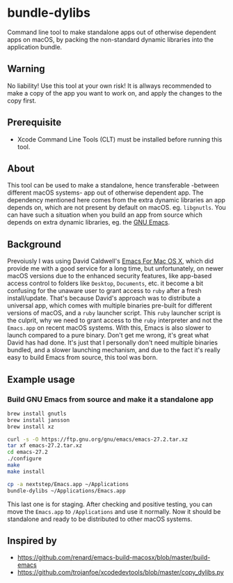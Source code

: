 # bundle-dylibs
Command line tool to make standalone apps out of otherwise dependent apps on macOS, by packing the non-standard dynamic libraries into the application bundle.

## Warning
No liability! Use this tool at your own risk!
It is allways recommended to make a copy of the app you want to work on, and apply the changes to the copy first.

## Prerequisite
- Xcode Command Line Tools (CLT) must be installed before running this tool.

## About
This tool can be used to make a standalone, hence transferable -between different macOS systems- app out of otherwise dependent app.
The dependency mentioned here comes from the extra dynamic libraries an app depends on, which are not present by default on macOS. eg. `libgnutls`.
You can have such a situation when you build an app from source which depends on extra dynamic libraries, eg. the [GNU Emacs](https://www.gnu.org/software/emacs/).

## Background
Prevoiusly I was using David Caldwell's [Emacs For Mac OS X](https://emacsformacosx.com/), which did provide me with a good service for a long time, but unfortunately, on newer macOS versions due to the enhanced security features, like app-based access control to folders like `Desktop`, `Documents`, etc. it become a bit confusing for the unaware user to grant access to `ruby` after a fresh install/update.
That's because David's approach was to distribute a universal app, which comes with multiple binaries pre-built for different versions of macOS, and a `ruby` launcher script.
This `ruby` launcher script is the culprit, why we need to grant access to the `ruby` interpreter and not the `Emacs.app` on recent macOS systems. With this, Emacs is also slower to launch compared to a pure binary.
Don't get me wrong, it's great what David has had done. It's just that I personally don't need multiple binaries bundled, and a slower launching mechanism, and due to the fact it's really easy to build Emacs from source, this tool was born.

## Example usage
### Build GNU Emacs from source and make it a standalone app
```sh
brew install gnutls
brew install jansson
brew install xz

curl -s -O https://ftp.gnu.org/gnu/emacs/emacs-27.2.tar.xz
tar xf emacs-27.2.tar.xz
cd emacs-27.2
./configure
make
make install

cp -a nextstep/Emacs.app ~/Applications
bundle-dylibs ~/Applications/Emacs.app
```

This last one is for staging. After checking and positive testing, you can move the `Emacs.app` to `/Applications` and use it normally.
Now it should be standalone and ready to be distributed to other macOS systems.

## Inspired by
- https://github.com/renard/emacs-build-macosx/blob/master/build-emacs
- https://github.com/trojanfoe/xcodedevtools/blob/master/copy_dylibs.py
